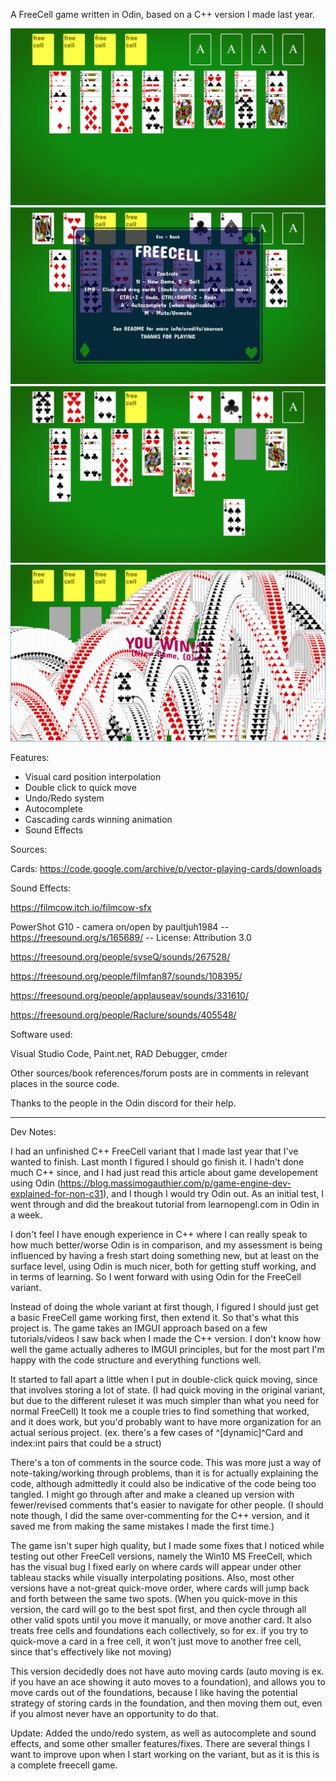 A FreeCell game written in Odin, based on a C++ version I made last year. 

![Alt text](/textures/screen_shots/1.png?raw=true "Screen shot of new game")
![Alt text](/textures/screen_shots/4.png?raw=true "Screen shot of controls popup")
![Alt text](/textures/screen_shots/3.png?raw=true "Screen shot of the middle of a game")
![Alt text](/textures/screen_shots/2.png?raw=true "Screen shot of winning animation")

Features:
<ul>
  <li>Visual card position interpolation</li>
  <li>Double click to quick move</li>
  <li>Undo/Redo system</li>
  <li>Autocomplete</li>
  <li>Cascading cards winning animation</li>
  <li>Sound Effects</li>
</ul>

Sources:

Cards:
https://code.google.com/archive/p/vector-playing-cards/downloads

Sound Effects:

https://filmcow.itch.io/filmcow-sfx 

PowerShot G10 - camera on/open by paultjuh1984 -- https://freesound.org/s/165689/ -- License: Attribution 3.0

https://freesound.org/people/syseQ/sounds/267528/

https://freesound.org/people/filmfan87/sounds/108395/

https://freesound.org/people/applauseav/sounds/331610/

https://freesound.org/people/Raclure/sounds/405548/

Software used:

Visual Studio Code,
Paint.net,
RAD Debugger,
cmder

Other sources/book references/forum posts are in comments in relevant places in the source code.

Thanks to the people in the Odin discord for their help.  

___________________________________________________________________________________________________


Dev Notes:

I had an unfinished C++ FreeCell variant that I made last year that I've wanted to finish. Last month I figured I should
go finish it. I hadn't done much C++ since, and I had just read this article about game developement using Odin 
(https://blog.massimogauthier.com/p/game-engine-dev-explained-for-non-c31), and I though I would try Odin out.
As an initial test, I went through and did the breakout tutorial from learnopengl.com in Odin in a week.

I don't feel I have enough experience in C++ where I can really speak to how much better/worse Odin is in comparison, and my
assessment is being influenced by having a fresh start doing something new, but at least on the surface level, using
Odin is much nicer, both for getting stuff working, and in terms of learning. So I went forward with using Odin for the FreeCell 
variant.

Instead of doing the whole variant at first though, I figured I should just get a basic FreeCell game working first, then extend it.
So that's what this project is. The game takes an IMGUI approach based on a few tutorials/videos I saw back when I made the C++ version. I don't 
know how well the game actually adheres to IMGUI principles, but for the most part I'm happy with the code structure and everything functions well. 

It started to fall apart a little when I put in double-click quick moving, since that involves storing a lot of state. 
(I had quick moving in the original variant, but due to the different ruleset it was much simpler than what you need for normal FreeCell)
It took me a couple tries to find something that worked, and it does work, but you'd probably want to have more organization
for an actual serious project. (ex. there's a few cases of ^[dynamic]^Card and index:int pairs that could be a struct)

There's a ton of comments in the source code. This was more just a way of note-taking/working through problems, than it is
for actually explaining the code, although admittedly it could also be indicative of the code being too tangled. I might go through after 
and make a cleaned up version with fewer/revised comments that's easier to navigate for other people. (I should note 
though, I did the same over-commenting for the C++ version, and it saved me from making the same mistakes I made the first time.)

The game isn't super high quality, but I made some fixes that I noticed while testing out other FreeCell versions, namely the
Win10 MS FreeCell, which has the visual bug I fixed early on where cards will appear under other tableau stacks while visually interpolating
positions. Also, most other versions have a not-great quick-move order, where cards will jump back and forth between the same two spots.
(When you quick-move in this version, the card will go to the best spot first, and then cycle through all other valid spots until
you move it manually, or move another card. It also treats free cells and foundations each collectively, so for ex. if you try to quick-move
a card in a free cell, it won't just move to another free cell, since that's effectively like not moving)

This version decidedly does not have auto moving cards (auto moving is ex. if you have an ace showing it auto moves to a foundation), and allows you 
to move cards out of the foundations, because I like having the potential strategy of storing cards in the foundation, and then moving them out, 
even if you almost never have an opportunity to do that.

Update: Added the undo/redo system, as well as autocomplete and sound effects, and some other smaller features/fixes. There are several things I 
want to improve upon when I start working on the variant, but as it is this is a complete freecell game.  




